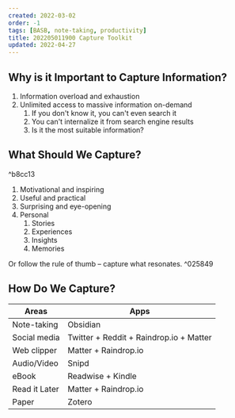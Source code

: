 ```yaml
---
created: 2022-03-02
order: -1
tags: [BASB, note-taking, productivity]
title: 202205011900 Capture Toolkit
updated: 2022-04-27
---
```


## Why is it Important to Capture Information?

1. Information overload and exhaustion
2. Unlimited access to massive information on-demand
	1. If you don't know it, you can't even search it
	2. You can't internalize it from search engine results
	3. Is it the most suitable information?

## What Should We Capture?

^b8cc13

1. Motivational and inspiring
2. Useful and practical
3. Surprising and eye-opening
4. Personal
	1. Stories
	2. Experiences
	3. Insights
	4. Memories

Or follow the rule of thumb – capture what resonates. ^025849

## How Do We Capture?

| Areas         | Apps                                    |
| ------------- | --------------------------------------- |
| Note-taking   | Obsidian                                |
| Social media  | Twitter + Reddit + Raindrop.io + Matter |
| Web clipper   | Matter + Raindrop.io                    |
| Audio/Video   | Snipd                                   |
| eBook         | Readwise + Kindle                       |
| Read it Later | Matter + Raindrop.io                    |
| Paper         | Zotero                                  |